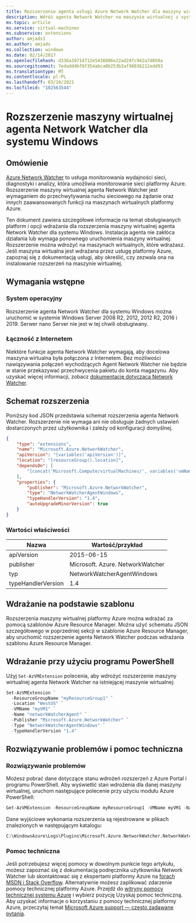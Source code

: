 ```yaml
---
title: Rozszerzenie agenta usługi Azure Network Watcher dla maszyny wirtualnej dla systemu Windows
description: Wdróż agenta Network Watcher na maszynie wirtualnej z systemem Windows przy użyciu rozszerzenia maszyny wirtualnej.
ms.topic: article
ms.service: virtual-machines
ms.subservice: extensions
author: amjads1
ms.author: amjads
ms.collection: windows
ms.date: 02/14/2017
ms.openlocfilehash: d336a39714712e5436086e22ad24fc942a7d850a
ms.sourcegitcommit: 7edadd4bf8f354abca0b253b3af98836212edd93
ms.translationtype: MT
ms.contentlocale: pl-PL
ms.lasthandoff: 03/10/2021
ms.locfileid: "102563544"
---
```

# <a name="network-watcher-agent-virtual-machine-extension-for-windows"></a>Rozszerzenie maszyny wirtualnej agenta Network Watcher dla systemu Windows

## <a name="overview"></a>Omówienie

[Azure Network Watcher](../../network-watcher/network-watcher-monitoring-overview.md) to usługa monitorowania wydajności sieci, diagnostyki i analizy, która umożliwia monitorowanie sieci platformy Azure. Rozszerzenie maszyny wirtualnej agenta Network Watcher jest wymaganiem do przechwytywania ruchu sieciowego na żądanie oraz innych zaawansowanych funkcji na maszynach wirtualnych platformy Azure.


Ten dokument zawiera szczegółowe informacje na temat obsługiwanych platform i opcji wdrażania dla rozszerzenia maszyny wirtualnej agenta Network Watcher dla systemu Windows. Instalacja agenta nie zakłóca działania lub wymaga ponownego uruchomienia maszyny wirtualnej. Rozszerzenie można wdrożyć na maszynach wirtualnych, które wdrażasz. Jeśli maszyna wirtualna jest wdrażana przez usługę platformy Azure, zapoznaj się z dokumentacją usługi, aby określić, czy zezwala ona na instalowanie rozszerzeń na maszynie wirtualnej.

## <a name="prerequisites"></a>Wymagania wstępne

### <a name="operating-system"></a>System operacyjny

Rozszerzenie agenta Network Watcher dla systemu Windows można uruchomić w systemie Windows Server 2008 R2, 2012, 2012 R2, 2016 i 2019. Serwer nano Server nie jest w tej chwili obsługiwany.

### <a name="internet-connectivity"></a>Łączność z Internetem

Niektóre funkcje agenta Network Watcher wymagają, aby docelowa maszyna wirtualna była połączona z Internetem. Bez możliwości nawiązywania połączeń wychodzących Agent Network Watcher nie będzie w stanie przekazywać przechwycenia pakietu do konta magazynu. Aby uzyskać więcej informacji, zobacz [dokumentację dotyczącą Network Watcher](../../network-watcher/network-watcher-monitoring-overview.md).

## <a name="extension-schema"></a>Schemat rozszerzenia

Poniższy kod JSON przedstawia schemat rozszerzenia agenta Network Watcher. Rozszerzenie nie wymaga ani nie obsługuje żadnych ustawień dostarczonych przez użytkownika i zależy od konfiguracji domyślnej.

```json
{
    "type": "extensions",
    "name": "Microsoft.Azure.NetworkWatcher",
    "apiVersion": "[variables('apiVersion')]",
    "location": "[resourceGroup().location]",
    "dependsOn": [
        "[concat('Microsoft.Compute/virtualMachines/', variables('vmName'))]"
    ],
    "properties": {
        "publisher": "Microsoft.Azure.NetworkWatcher",
        "type": "NetworkWatcherAgentWindows",
        "typeHandlerVersion": "1.4",
        "autoUpgradeMinorVersion": true
    }
}
```

### <a name="property-values"></a>Wartości właściwości

| Nazwa | Wartość/przykład |
| ---- | ---- |
| apiVersion | 2015-06-15 |
| publisher | Microsoft. Azure. NetworkWatcher |
| typ | NetworkWatcherAgentWindows |
| typeHandlerVersion | 1.4 |


## <a name="template-deployment"></a>Wdrażanie na podstawie szablonu

Rozszerzenia maszyny wirtualnej platformy Azure można wdrażać za pomocą szablonów Azure Resource Manager. Można użyć schematu JSON szczegółowego w poprzedniej sekcji w szablonie Azure Resource Manager, aby uruchomić rozszerzenie agenta Network Watcher podczas wdrażania szablonu Azure Resource Manager.

## <a name="powershell-deployment"></a>Wdrażanie przy użyciu programu PowerShell

Użyj `Set-AzVMExtension` polecenia, aby wdrożyć rozszerzenie maszyny wirtualnej agenta Network Watcher na istniejącej maszynie wirtualnej:

```powershell
Set-AzVMExtension `
  -ResourceGroupName "myResourceGroup1" `
  -Location "WestUS" `
  -VMName "myVM1" `
  -Name "networkWatcherAgent" `
  -Publisher "Microsoft.Azure.NetworkWatcher" `
  -Type "NetworkWatcherAgentWindows" `
  -TypeHandlerVersion "1.4"
```

## <a name="troubleshooting-and-support"></a>Rozwiązywanie problemów i pomoc techniczna

### <a name="troubleshooting"></a>Rozwiązywanie problemów

Możesz pobrać dane dotyczące stanu wdrożeń rozszerzeń z Azure Portal i programu PowerShell. Aby wyświetlić stan wdrożenia dla danej maszyny wirtualnej, uruchom następujące polecenie przy użyciu modułu Azure PowerShell:

```powershell
Get-AzVMExtension -ResourceGroupName myResourceGroup1 -VMName myVM1 -Name networkWatcherAgent
```

Dane wyjściowe wykonania rozszerzenia są rejestrowane w plikach znalezionych w następującym katalogu:

```cmd
C:\WindowsAzure\Logs\Plugins\Microsoft.Azure.NetworkWatcher.NetworkWatcherAgentWindows\
```

### <a name="support"></a>Pomoc techniczna

Jeśli potrzebujesz więcej pomocy w dowolnym punkcie tego artykułu, możesz zapoznać się z dokumentacją podręcznika użytkownika Network Watcher lub skontaktować się z ekspertami platformy Azure na [forach MSDN i Stack Overflow](https://azure.microsoft.com/support/forums/). Alternatywnie możesz zaplikować zdarzenie pomocy technicznej platformy Azure. Przejdź do [witryny pomocy technicznej systemu Azure](https://azure.microsoft.com/support/options/) i wybierz pozycję Uzyskaj pomoc techniczną. Aby uzyskać informacje o korzystaniu z pomocy technicznej platformy Azure, przeczytaj temat [Microsoft Azure support — często zadawane pytania](https://azure.microsoft.com/support/faq/).
